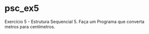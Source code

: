 # psc_ex5
Exercício 5 - Estrutura Sequencial
5. Faça um Programa que converta metros para centímetros.
